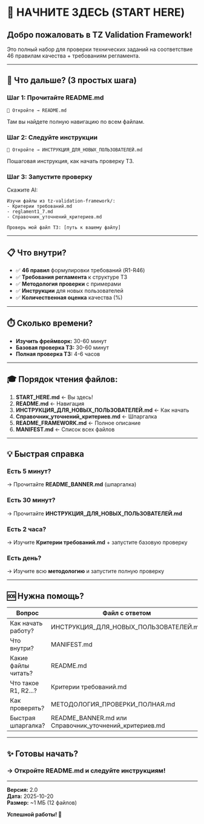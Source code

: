# 🚀 НАЧНИТЕ ЗДЕСЬ (START HERE)

## Добро пожаловать в TZ Validation Framework!

Это полный набор для проверки технических заданий на соответствие 46 правилам качества + требованиям регламента.

---

## 🎯 Что дальше? (3 простых шага)

### Шаг 1: Прочитайте README.md
```
📄 Откройте → README.md
```
Там вы найдете полную навигацию по всем файлам.

### Шаг 2: Следуйте инструкции
```
📄 Откройте → ИНСТРУКЦИЯ_ДЛЯ_НОВЫХ_ПОЛЬЗОВАТЕЛЕЙ.md
```
Пошаговая инструкция, как начать проверку ТЗ.

### Шаг 3: Запустите проверку
Скажите AI:
```
Изучи файлы из tz-validation-framework/:
- Критерии требований.md
- reglament1_7.md
- Справочник_уточнений_критериев.md

Проверь мой файл ТЗ: [путь к вашему файлу]
```

---

## 📋 Что внутри?

- ✅ **46 правил** формулировки требований (R1-R46)
- ✅ **Требования регламента** к структуре ТЗ
- ✅ **Методология проверки** с примерами
- ✅ **Инструкции** для новых пользователей
- ✅ **Количественная оценка** качества (%)

---

## ⏱️ Сколько времени?

- **Изучить фреймворк:** 30-60 минут
- **Базовая проверка ТЗ:** 30-60 минут
- **Полная проверка ТЗ:** 4-6 часов

---

## 🎓 Порядок чтения файлов:

1. **START_HERE.md** ← Вы здесь!
2. **README.md** ← Навигация
3. **ИНСТРУКЦИЯ_ДЛЯ_НОВЫХ_ПОЛЬЗОВАТЕЛЕЙ.md** ← Как начать
4. **Справочник_уточнений_критериев.md** ← Шпаргалка
5. **README_FRAMEWORK.md** ← Полное описание
6. **MANIFEST.md** ← Список всех файлов

---

## 💡 Быстрая справка

### Есть 5 минут?
→ Прочитайте **README_BANNER.md** (шпаргалка)

### Есть 30 минут?
→ Прочитайте **ИНСТРУКЦИЯ_ДЛЯ_НОВЫХ_ПОЛЬЗОВАТЕЛЕЙ.md**

### Есть 2 часа?
→ Изучите **Критерии требований.md** + запустите базовую проверку

### Есть день?
→ Изучите всю **методологию** и запустите полную проверку

---

## 🆘 Нужна помощь?

| Вопрос | Файл с ответом |
|--------|----------------|
| Как начать работу? | ИНСТРУКЦИЯ_ДЛЯ_НОВЫХ_ПОЛЬЗОВАТЕЛЕЙ.md |
| Что внутри? | MANIFEST.md |
| Какие файлы читать? | README.md |
| Что такое R1, R2...? | Критерии требований.md |
| Как проверять? | МЕТОДОЛОГИЯ_ПРОВЕРКИ_ПОЛНАЯ.md |
| Быстрая шпаргалка? | README_BANNER.md или Справочник_уточнений_критериев.md |

---

## ✨ Готовы начать?

### → Откройте **README.md** и следуйте инструкциям!

---

**Версия:** 2.0  
**Дата:** 2025-10-20  
**Размер:** ~1 МБ (12 файлов)

**Успешной работы! 🚀**







